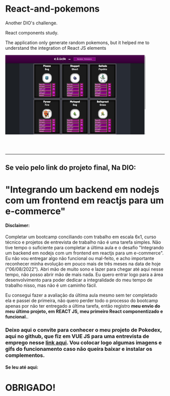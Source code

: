 # React-and-pokemons
Another DIO's challenge.


React components study.


The application only generate random pokemons, but it helped me to understand the integration of React JS elements


<img  align="center" height="250" src="https://raw.githubusercontent.com/beofrid/React-and-pokemons/main/public/Preview.jpg" />

<br/><br/>

<hr/>

## Se veio pelo link do projeto final, Na DIO:
# "Integrando um backend em nodejs com um frontend em reactjs para um e-commerce"
#### Disclaimer:
<p> Completar um bootcamp conciliando com trabalho em escala 6x1, curso técnico e projetos de entrevista de trabalho não é uma tarefa simples. Não tive tempo o suficiente para completar a última aula e o desafio "Integrando um backend em nodejs com um frontend em reactjs para um e-commerce". Eu não vou entregar algo não funcional ou mal-feito, e acho importante reconhecer minha evolução em pouco mais de três meses na data de hoje ("06/08/2022"). Abri mão de muito sono e lazer para chegar até aqui nesse tempo, não posso abrir mão de mais nada. Eu quero entrar logo para a área desenvolvimento para poder dedicar a integralidade do meu tempo de trabalho nisso, mas não é um caminho fácil. </p>

<p> Eu consegui fazer a avaliação da última aula mesmo sem ter completado ela e passei de primeira, não quero perder todo o processo do bootcamp apenas por não ter entregado a última tarefa, então registro <strong>meu envio do meu último projeto, em REACT JS, meu primeiro React componentizado e funcional.</strong>.
</p>

### Deixo aqui o convite para conhecer o meu projeto de Pokedex, aqui no github, que fiz em <strong>VUE JS</strong> para uma entrevista de emprego nesse <a href="https://github.com/beofrid/pokemon">link aqui</a>. Vou colocar logo algumas imagens e gifs do funcionamento caso não queira baixar e instalar os complementos.

#### Se leu até aqui:
# OBRIGADO!
